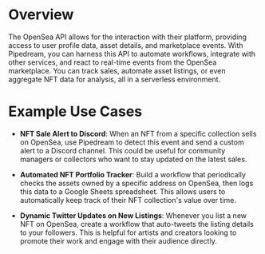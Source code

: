 # Overview

The OpenSea API allows for the interaction with their platform, providing access to user profile data, asset details, and marketplace events. With Pipedream, you can harness this API to automate workflows, integrate with other services, and react to real-time events from the OpenSea marketplace. You can track sales, automate asset listings, or even aggregate NFT data for analysis, all in a serverless environment.

# Example Use Cases

- **NFT Sale Alert to Discord**: When an NFT from a specific collection sells on OpenSea, use Pipedream to detect this event and send a custom alert to a Discord channel. This could be useful for community managers or collectors who want to stay updated on the latest sales.

- **Automated NFT Portfolio Tracker**: Build a workflow that periodically checks the assets owned by a specific address on OpenSea, then logs this data to a Google Sheets spreadsheet. This allows users to automatically keep track of their NFT collection's value over time.

- **Dynamic Twitter Updates on New Listings**: Whenever you list a new NFT on OpenSea, create a workflow that auto-tweets the listing details to your followers. This is helpful for artists and creators looking to promote their work and engage with their audience directly.
